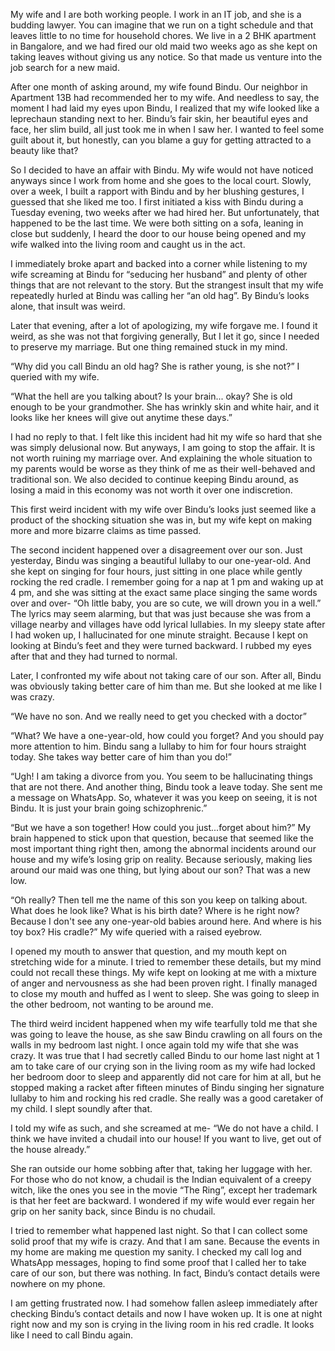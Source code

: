 My wife and I are both working people. I work in an IT job, and she is a budding lawyer. You can imagine that we run on a tight schedule and that leaves little to no time for household chores. We live in a 2 BHK apartment in Bangalore, and we had fired our old maid two weeks ago as she kept on taking leaves without giving us any notice. So that made us venture into the job search for a new maid. 

After one month of asking around, my wife found Bindu. Our neighbor in Apartment 13B had recommended her to my wife. And needless to say, the moment I had laid my eyes upon Bindu, I realized that my wife looked like a leprechaun standing next to her. Bindu’s fair skin, her beautiful eyes and face, her slim build, all just took me in when I saw her. I wanted to feel some guilt about it, but honestly, can you blame a guy for getting attracted to a beauty like that?

So I decided to have an affair with Bindu. My wife would not have noticed anyways since I work from home and she goes to the local court. Slowly, over a week, I built a rapport with Bindu and by her blushing gestures, I guessed that she liked me too. I first initiated a kiss with Bindu during a Tuesday evening, two weeks after we had hired her. But unfortunately, that happened to be the last time. We were both sitting on a sofa, leaning in close but suddenly, I heard the door to our house being opened and my wife walked into the living room and caught us in the act. 

I immediately broke apart and backed into a corner while listening to my wife screaming at Bindu for “seducing her husband” and plenty of other things that are not relevant to the story. But the strangest insult that my wife repeatedly hurled at Bindu was calling her “an old hag”. By Bindu’s looks alone, that insult was weird. 

Later that evening, after a lot of apologizing, my wife forgave me. I found it weird, as she was not that forgiving generally, But I let it go, since I needed to preserve my marriage. But one thing remained stuck in my mind.

“Why did you call Bindu an old hag? She is rather young, is she not?” I queried with my wife.

“What the hell are you talking about? Is your brain... okay? She is old enough to be your grandmother. She has wrinkly skin and white hair, and it looks like her knees will give out anytime these days.”

I had no reply to that. I felt like this incident had hit my wife so hard that she was simply delusional now. But anyways, I am going to stop the affair. It is not worth ruining my marriage over. And explaining the whole situation to my parents would be worse as they think of me as their well-behaved and traditional son. We also decided to continue keeping Bindu around, as losing a maid in this economy was not worth it over one indiscretion. 

This first weird incident with my wife over Bindu’s looks just seemed like a product of the shocking situation she was in, but my wife kept on making more and more bizarre claims as time passed.

The second incident happened over a disagreement over our son. Just yesterday, Bindu was singing a beautiful lullaby to our one-year-old. And she kept on singing for four hours, just sitting in one place while gently rocking the red cradle. I remember going for a nap at 1 pm and waking up at 4 pm, and she was sitting at the exact same place singing the same words over and over- “Oh little baby, you are so cute, we will drown you in a well.” The lyrics may seem alarming, but that was just because she was from a village nearby and villages have odd lyrical lullabies. In my sleepy state after I had woken up, I hallucinated for one minute straight. Because I kept on looking at Bindu’s feet and they were turned backward. I rubbed my eyes after that and they had turned to normal. 

Later, I confronted my wife about not taking care of our son. After all, Bindu was obviously taking better care of him than me. But she looked at me like I was crazy.

“We have no son. And we really need to get you checked with a doctor”

“What? We have a one-year-old, how could you forget? And you should pay more attention to him. Bindu sang a lullaby to him for four hours straight today. She takes way better care of him than you do!”

“Ugh! I am taking a divorce from you. You seem to be hallucinating things that are not there. And another thing, Bindu took a leave today. She sent me a message on WhatsApp. So, whatever it was you keep on seeing, it is not Bindu. It is just your brain going schizophrenic.”

“But we have a son together! How could you just...forget about him?” My brain happened to stick upon that question, because that seemed like the most important thing right then, among the abnormal incidents around our house and my wife’s losing grip on reality. Because seriously, making lies around our maid was one thing, but lying about our son? That was a new low. 

“Oh really? Then tell me the name of this son you keep on talking about. What does he look like? What is his birth date? Where is he right now? Because I don't see any one-year-old babies around here. And where is his toy box? His cradle?” My wife queried with a raised eyebrow.

I opened my mouth to answer that question, and my mouth kept on stretching wide for a minute. I tried to remember these details, but my mind could not recall these things. My wife kept on looking at me with a mixture of anger and nervousness as she had been proven right. I finally managed to close my mouth and huffed as I went to sleep. She was going to sleep in the other bedroom, not wanting to be around me. 

The third weird incident happened when my wife tearfully told me that she was going to leave the house, as she saw Bindu crawling on all fours on the walls in my bedroom last night. I once again told my wife that she was crazy. It was true that I had secretly called Bindu to our home last night at 1 am to take care of our crying son in the living room as my wife had locked her bedroom door to sleep and apparently did not care for him at all, but he stopped making a racket after fifteen minutes of Bindu singing her signature lullaby to him and rocking his red cradle. She really was a good caretaker of my child. I slept soundly after that. 

I told my wife as such, and she screamed at me- “We do not have a child. I think we have invited a chudail into our house! If you want to live, get out of the house already.”

She ran outside our home sobbing after that, taking her luggage with her. For those who do not know, a chudail is the Indian equivalent of a creepy witch, like the ones you see in the movie “The Ring”, except her trademark is that her feet are backward. I wondered if my wife would ever regain her grip on her sanity back, since Bindu is no chudail. 

I tried to remember what happened last night. So that I can collect some solid proof that my wife is crazy. And that I am sane. Because the events in my home are making me question my sanity. I checked my call log and WhatsApp messages, hoping to find some proof that I called her to take care of our son, but there was nothing. In fact, Bindu’s contact details were nowhere on my phone. 

I am getting frustrated now. I had somehow fallen asleep immediately after checking Bindu’s contact details and now I have woken up. It is one at night right now and my son is crying in the living room in his red cradle. It looks like I need to call Bindu again. 